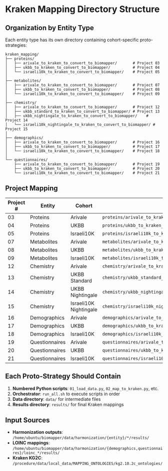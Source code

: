 # Kraken Mapping Directory Structure

## Organization by Entity Type

Each entity type has its own directory containing cohort-specific proto-strategies:

```
kraken_mapping/
├── proteins/
│   ├── arivale_to_kraken_to_convert_to_biomapper/       # Project 03
│   ├── ukbb_to_kraken_to_convert_to_biomapper/          # Project 04
│   └── israeli10k_to_kraken_to_convert_to_biomapper/    # Project 05
│
├── metabolites/
│   ├── arivale_to_kraken_to_convert_to_biomapper/       # Project 07
│   ├── ukbb_to_kraken_to_convert_to_biomapper/          # Project 08
│   └── israeli10k_to_kraken_to_convert_to_biomapper/    # Project 09
│
├── chemistry/
│   ├── arivale_to_kraken_to_convert_to_biomapper/       # Project 12
│   ├── ukbb_standard_to_kraken_to_convert_to_biomapper/ # Project 13
│   ├── ukbb_nightingale_to_kraken_to_convert_to_biomapper/    # Project 14
│   └── israeli10k_nightingale_to_kraken_to_convert_to_biomapper/ # Project 15
│
├── demographics/
│   ├── arivale_to_kraken_to_convert_to_biomapper/       # Project 16
│   ├── ukbb_to_kraken_to_convert_to_biomapper/          # Project 17
│   └── israeli10k_to_kraken_to_convert_to_biomapper/    # Project 18
│
└── questionnaires/
    ├── arivale_to_kraken_to_convert_to_biomapper/       # Project 19
    ├── ukbb_to_kraken_to_convert_to_biomapper/          # Project 20
    └── israeli10k_to_kraken_to_convert_to_biomapper/    # Project 21
```

## Project Mapping

| Project # | Entity | Cohort | Location |
|-----------|--------|--------|----------|
| 03 | Proteins | Arivale | `proteins/arivale_to_kraken_to_convert_to_biomapper/` |
| 04 | Proteins | UKBB | `proteins/ukbb_to_kraken_to_convert_to_biomapper/` |
| 05 | Proteins | Israeli10K | `proteins/israeli10k_to_kraken_to_convert_to_biomapper/` |
| 07 | Metabolites | Arivale | `metabolites/arivale_to_kraken_to_convert_to_biomapper/` |
| 08 | Metabolites | UKBB | `metabolites/ukbb_to_kraken_to_convert_to_biomapper/` |
| 09 | Metabolites | Israeli10K | `metabolites/israeli10k_to_kraken_to_convert_to_biomapper/` |
| 12 | Chemistry | Arivale | `chemistry/arivale_to_kraken_to_convert_to_biomapper/` |
| 13 | Chemistry | UKBB Standard | `chemistry/ukbb_standard_to_kraken_to_convert_to_biomapper/` |
| 14 | Chemistry | UKBB Nightingale | `chemistry/ukbb_nightingale_to_kraken_to_convert_to_biomapper/` |
| 15 | Chemistry | Israeli10K Nightingale | `chemistry/israeli10k_nightingale_to_kraken_to_convert_to_biomapper/` |
| 16 | Demographics | Arivale | `demographics/arivale_to_kraken_to_convert_to_biomapper/` |
| 17 | Demographics | UKBB | `demographics/ukbb_to_kraken_to_convert_to_biomapper/` |
| 18 | Demographics | Israeli10K | `demographics/israeli10k_to_kraken_to_convert_to_biomapper/` |
| 19 | Questionnaires | Arivale | `questionnaires/arivale_to_kraken_to_convert_to_biomapper/` |
| 20 | Questionnaires | UKBB | `questionnaires/ukbb_to_kraken_to_convert_to_biomapper/` |
| 21 | Questionnaires | Israeli10K | `questionnaires/israeli10k_to_kraken_to_convert_to_biomapper/` |

## Each Proto-Strategy Should Contain

1. **Numbered Python scripts**: `01_load_data.py`, `02_map_to_kraken.py`, etc.
2. **Orchestrator**: `run_all.sh` to execute scripts in order
3. **Data directory**: `data/` for intermediate files
4. **Results directory**: `results/` for final Kraken mappings

## Input Sources

- **Harmonization outputs**: `/home/ubuntu/biomapper/data/harmonization/{entity}/*/results/`
- **LOINC mappings**: `/home/ubuntu/biomapper/data/harmonization/{demographics,questionnaires}/loinc_*/results/`
- **Kraken KG2C**: `/procedure/data/local_data/MAPPING_ONTOLOGIES/kg2.10.2c_ontologies/`
